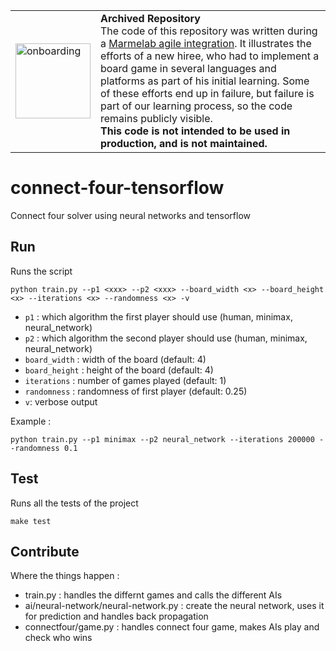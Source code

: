 <table>
        <tr>
            <td><img width="120" src="https://cdnjs.cloudflare.com/ajax/libs/octicons/8.5.0/svg/rocket.svg" alt="onboarding" /></td>
            <td><strong>Archived Repository</strong><br />
            The code of this repository was written during a <a href="https://marmelab.com/blog/2018/09/05/agile-integration.html">Marmelab agile integration</a>. It illustrates the efforts of a new hiree, who had to implement a board game in several languages and platforms as part of his initial learning. Some of these efforts end up in failure, but failure is part of our learning process, so the code remains publicly visible.<br />
        <strong>This code is not intended to be used in production, and is not maintained.</strong>
        </td>
        </tr>
</table>

# connect-four-tensorflow

Connect four solver using neural networks and tensorflow

## Run

Runs the script

```
python train.py --p1 <xxx> --p2 <xxx> --board_width <x> --board_height <x> --iterations <x> --randomness <x> -v
```

- `p1` : which algorithm the first player should use (human, minimax, neural_network)
- `p2` : which algorithm the second player should use (human, minimax, neural_network)
- `board_width` : width of the board (default: 4)
- `board_height` : height of the board (default: 4)
- `iterations` : number of games played (default: 1)
- `randomness` : randomness of first player (default: 0.25)
- `v`: verbose output

Example :
```
python train.py --p1 minimax --p2 neural_network --iterations 200000 --randomness 0.1
```

## Test

Runs all the tests of the project

```
make test
```

## Contribute

Where the things happen :

- train.py : handles the differnt games and calls the different AIs
- ai/neural-network/neural-network.py : create the neural network, uses it for prediction and handles back propagation
- connectfour/game.py : handles connect four game, makes AIs play and check who wins
